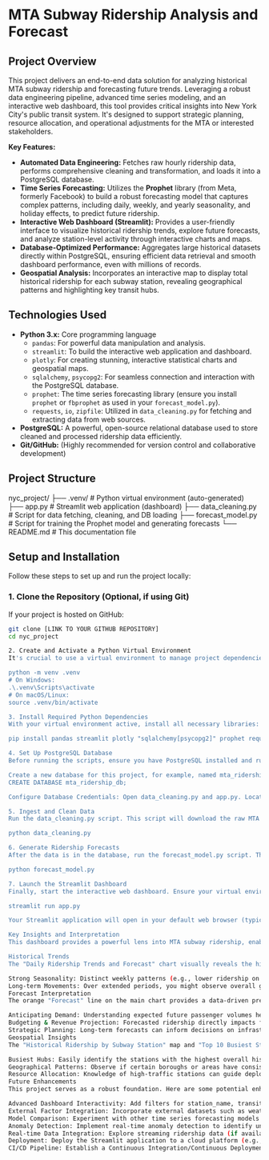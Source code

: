 # MTA Subway Ridership Analysis and Forecast

## Project Overview

This project delivers an end-to-end data solution for analyzing historical MTA subway ridership and forecasting future trends. Leveraging a robust data engineering pipeline, advanced time series modeling, and an interactive web dashboard, this tool provides critical insights into New York City's public transit system. It's designed to support strategic planning, resource allocation, and operational adjustments for the MTA or interested stakeholders.

**Key Features:**
* **Automated Data Engineering:** Fetches raw hourly ridership data, performs comprehensive cleaning and transformation, and loads it into a PostgreSQL database.
* **Time Series Forecasting:** Utilizes the **Prophet** library (from Meta, formerly Facebook) to build a robust forecasting model that captures complex patterns, including daily, weekly, and yearly seasonality, and holiday effects, to predict future ridership.
* **Interactive Web Dashboard (Streamlit):** Provides a user-friendly interface to visualize historical ridership trends, explore future forecasts, and analyze station-level activity through interactive charts and maps.
* **Database-Optimized Performance:** Aggregates large historical datasets directly within PostgreSQL, ensuring efficient data retrieval and smooth dashboard performance, even with millions of records.
* **Geospatial Analysis:** Incorporates an interactive map to display total historical ridership for each subway station, revealing geographical patterns and highlighting key transit hubs.

## Technologies Used

* **Python 3.x:** Core programming language
    * `pandas`: For powerful data manipulation and analysis.
    * `streamlit`: To build the interactive web application and dashboard.
    * `plotly`: For creating stunning, interactive statistical charts and geospatial maps.
    * `sqlalchemy`, `psycopg2`: For seamless connection and interaction with the PostgreSQL database.
    * `prophet`: The time series forecasting library (ensure you install `prophet` or `fbprophet` as used in your `forecast_model.py`).
    * `requests`, `io`, `zipfile`: Utilized in `data_cleaning.py` for fetching and extracting data from web sources.
* **PostgreSQL:** A powerful, open-source relational database used to store cleaned and processed ridership data efficiently.
* **Git/GitHub:** (Highly recommended for version control and collaborative development)

## Project Structure
nyc_project/
├── .venv/                         # Python virtual environment (auto-generated)
├── app.py                         # Streamlit web application (dashboard)
├── data_cleaning.py               # Script for data fetching, cleaning, and DB loading
├── forecast_model.py              # Script for training the Prophet model and generating forecasts
└── README.md                      # This documentation file
## Setup and Installation

Follow these steps to set up and run the project locally:

### 1. Clone the Repository (Optional, if using Git)

If your project is hosted on GitHub:
```bash
git clone [LINK TO YOUR GITHUB REPOSITORY]
cd nyc_project

2. Create and Activate a Python Virtual Environment
It's crucial to use a virtual environment to manage project dependencies:

python -m venv .venv
# On Windows:
.\.venv\Scripts\activate
# On macOS/Linux:
source .venv/bin/activate

3. Install Required Python Dependencies
With your virtual environment active, install all necessary libraries:

pip install pandas streamlit plotly "sqlalchemy[psycopg2]" prophet requests

4. Set Up PostgreSQL Database
Before running the scripts, ensure you have PostgreSQL installed and running on your system.

Create a new database for this project, for example, named mta_ridership_db. You can do this using psql (the PostgreSQL command-line client) or a GUI tool like pgAdmin:
CREATE DATABASE mta_ridership_db;

Configure Database Credentials: Open data_cleaning.py and app.py. Locate the DB_USER, DB_PASSWORD, DB_HOST, DB_PORT, and DB_NAME variables at the top of these files. Replace the placeholder values with your actual PostgreSQL credentials. For production environments, consider using environment variables for security.

5. Ingest and Clean Data
Run the data_cleaning.py script. This script will download the raw MTA ridership data, process it, and load it into your mta_ridership_db database. This step might take a significant amount of time depending on your internet speed and system performance, as it handles a large dataset.

python data_cleaning.py

6. Generate Ridership Forecasts
After the data is in the database, run the forecast_model.py script. This will train the Prophet model on your historical data and save the generated forecasts back into a new table (hourly_ridership_forecasts) in your database.

python forecast_model.py

7. Launch the Streamlit Dashboard
Finally, start the interactive web dashboard. Ensure your virtual environment is active.

streamlit run app.py

Your Streamlit application will open in your default web browser (typically at http://localhost:8501 or a similar local URL).

Key Insights and Interpretation
This dashboard provides a powerful lens into MTA subway ridership, enabling data-driven decision-making:

Historical Trends
The "Daily Ridership Trends and Forecast" chart visually reveals the historical pulse of NYC's subway system. You can observe:

Strong Seasonality: Distinct weekly patterns (e.g., lower ridership on weekends) and annual cycles (e.g., dips around major holidays or specific seasons).
Long-term Movements: Over extended periods, you might observe overall growth trends, plateaus, or impacts from significant external events (like a post-pandemic recovery).
Forecast Interpretation
The orange "Forecast" line on the main chart provides a data-driven prediction of future daily ridership. This is invaluable for:

Anticipating Demand: Understanding expected future passenger volumes helps in planning train frequencies, staffing levels, and station resource allocation.
Budgeting & Revenue Projection: Forecasted ridership directly impacts farebox revenue estimates.
Strategic Planning: Long-term forecasts can inform decisions on infrastructure upgrades and expansion projects.
Geospatial Insights
The "Historical Ridership by Subway Station" map and "Top 10 Busiest Stations" table offer a geographical perspective:

Busiest Hubs: Easily identify the stations with the highest overall historical ridership (represented by larger and brighter markers on the map). These are critical points for service and infrastructure focus.
Geographical Patterns: Observe if certain boroughs or areas have consistently higher or lower ridership, which can inform targeted marketing, service adjustments, or even urban development strategies.
Resource Allocation: Knowledge of high-traffic stations can guide deployment of staff, cleaning crews, and security personnel.
Future Enhancements
This project serves as a robust foundation. Here are some potential enhancements to further develop its capabilities:

Advanced Dashboard Interactivity: Add filters for station_name, transit_mode, payment_method, or date ranges to the Streamlit app.
External Factor Integration: Incorporate external datasets such as weather, major events (concerts, sports), and holiday schedules into the Prophet model to improve forecast accuracy.
Model Comparison: Experiment with other time series forecasting models (e.g., ARIMA, SARIMAX, Neural Networks) and compare their performance.
Anomaly Detection: Implement real-time anomaly detection to identify unusual ridership spikes or drops that deviate significantly from predicted patterns.
Real-time Data Integration: Explore streaming ridership data (if available) to provide near real-time insights and forecasts.
Deployment: Deploy the Streamlit application to a cloud platform (e.g., Streamlit Community Cloud, AWS, GCP) for wider accessibility.
CI/CD Pipeline: Establish a Continuous Integration/Continuous Deployment pipeline for automated data updates, model retraining, and dashboard deployment.